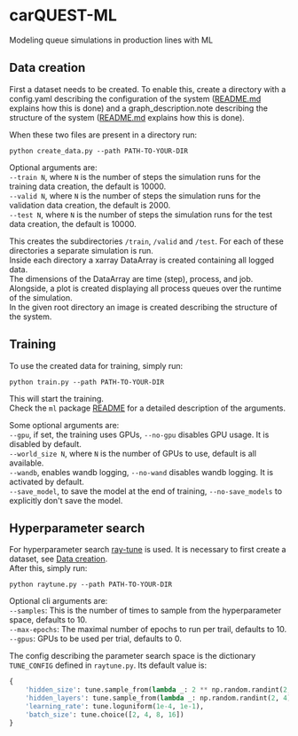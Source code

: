 # carQUEST-ML
Modeling queue simulations in production lines with ML

## Data creation
First a dataset needs to be created. 
To enable this, create a directory with a config.yaml describing the configuration of the system 
([README.md](system/README.md) explains how this is done) 
and a graph_description.note describing the structure of the system 
([README.md](notation/README.md) explains how this is done).

When these two files are present in a directory run: 
```shell
python create_data.py --path PATH-TO-YOUR-DIR
```  
Optional arguments are:  
`--train N`, where `N` is the number of steps the simulation runs for the training data creation, the default is 10000.  
`--valid N`, where `N` is the number of steps the simulation runs for the validation data creation, the default is 2000.  
`--test N`, where `N` is the number of steps the simulation runs for the test data creation, the default is 10000.  

This creates the subdirectories `/train`, `/valid` and `/test`.
For each of these directories a separate simulation is run.  
Inside each directory a xarray DataArray is created containing all logged data.  
The dimensions of the DataArray are time (step), process, and job.  
Alongside, a plot is created displaying all process queues over the runtime of the simulation.  
In the given root directory an image is created describing the structure of the system.


## Training
To use the created data for training, simply run: 
```shell
python train.py --path PATH-TO-YOUR-DIR
```
This will start the training.  
Check the `ml` package [README](ml/README.md) for a detailed description of the arguments.

Some optional arguments are:  
`--gpu`, if set, the training uses GPUs, `--no-gpu` disables GPU usage. It is disabled by default.  
`--world_size N`, where `N` is the number of GPUs to use, default is all available.  
`--wandb`, enables wandb logging, `--no-wand` disables wandb logging. It is activated by default.  
`--save_model`, to save the model at the end of training, `--no-save_models` to explicitly don't save the model.


## Hyperparameter search
For hyperparameter search [ray-tune](https://www.ray.io/ray-tune) is used. 
It is necessary to first create a dataset, see [Data creation](#data-creation).  
After this, simply run: 
```shell
python raytune.py --path PATH-TO-YOUR-DIR
```  

Optional cli arguments are:  
`--samples`: This is the number of times to sample from the hyperparameter space, defaults to 10.  
`--max-epochs`: The maximal number of epochs to run per trail, defaults to 10.  
`--gpus`: GPUs to be used per trial, defaults to 0.  

The config describing the parameter search space is the dictionary `TUNE_CONFIG` defined in `raytune.py`. 
Its default value is:
```python
{
    'hidden_size': tune.sample_from(lambda _: 2 ** np.random.randint(2, 9)),
    'hidden_layers': tune.sample_from(lambda _: np.random.randint(2, 4)),
    'learning_rate': tune.loguniform(1e-4, 1e-1),
    'batch_size': tune.choice([2, 4, 8, 16])
}
```